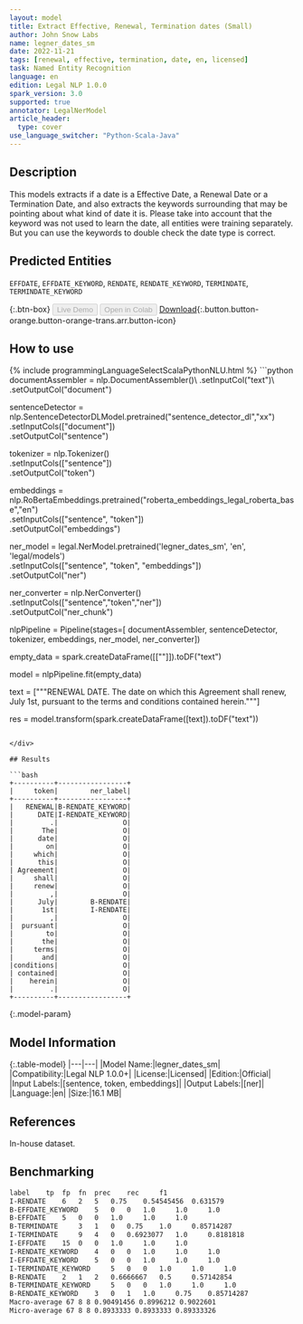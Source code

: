 ```yaml
---
layout: model
title: Extract Effective, Renewal, Termination dates (Small)
author: John Snow Labs
name: legner_dates_sm
date: 2022-11-21
tags: [renewal, effective, termination, date, en, licensed]
task: Named Entity Recognition
language: en
edition: Legal NLP 1.0.0
spark_version: 3.0
supported: true
annotator: LegalNerModel
article_header:
  type: cover
use_language_switcher: "Python-Scala-Java"
---
```


## Description

This models extracts if a date is a Effective Date, a Renewal Date or a Termination Date, and also extracts the keywords surrounding that may be pointing about what kind of date it is. Please take into account that the keyword was not used to learn the date, all entities were training separately. But you can use the keywords to double check the date type is correct.

## Predicted Entities

`EFFDATE`, `EFFDATE_KEYWORD`, `RENDATE`, `RENDATE_KEYWORD`, `TERMINDATE`, `TERMINDATE_KEYWORD`

{:.btn-box}
<button class="button button-orange" disabled>Live Demo</button>
<button class="button button-orange" disabled>Open in Colab</button>
[Download](https://s3.amazonaws.com/auxdata.johnsnowlabs.com/legal/models/legner_dates_sm_en_1.0.0_3.0_1669028480461.zip){:.button.button-orange.button-orange-trans.arr.button-icon}

## How to use



<div class="tabs-box" markdown="1">
{% include programmingLanguageSelectScalaPythonNLU.html %}
```python
documentAssembler = nlp.DocumentAssembler()\
        .setInputCol("text")\
        .setOutputCol("document")
        
sentenceDetector = nlp.SentenceDetectorDLModel.pretrained("sentence_detector_dl","xx")\
        .setInputCols(["document"])\
        .setOutputCol("sentence")

tokenizer = nlp.Tokenizer()\
        .setInputCols(["sentence"])\
        .setOutputCol("token")

embeddings = nlp.RoBertaEmbeddings.pretrained("roberta_embeddings_legal_roberta_base","en") \
    .setInputCols(["sentence", "token"]) \
    .setOutputCol("embeddings")

ner_model = legal.NerModel.pretrained('legner_dates_sm', 'en', 'legal/models')\
        .setInputCols(["sentence", "token", "embeddings"])\
        .setOutputCol("ner")

ner_converter = nlp.NerConverter()\
        .setInputCols(["sentence","token","ner"])\
        .setOutputCol("ner_chunk")

nlpPipeline = Pipeline(stages=[
        documentAssembler,
        sentenceDetector,
        tokenizer,
        embeddings,
        ner_model,
        ner_converter])

empty_data = spark.createDataFrame([[""]]).toDF("text")

model = nlpPipeline.fit(empty_data)

text = ["""RENEWAL DATE. The date on which this Agreement shall renew, July 1st, pursuant to the terms and conditions contained herein."""]

res = model.transform(spark.createDataFrame([text]).toDF("text"))
```

</div>

## Results

```bash
+----------+-----------------+
|     token|        ner_label|
+----------+-----------------+
|   RENEWAL|B-RENDATE_KEYWORD|
|      DATE|I-RENDATE_KEYWORD|
|         .|                O|
|       The|                O|
|      date|                O|
|        on|                O|
|     which|                O|
|      this|                O|
| Agreement|                O|
|     shall|                O|
|     renew|                O|
|         ,|                O|
|      July|        B-RENDATE|
|       1st|        I-RENDATE|
|         ,|                O|
|  pursuant|                O|
|        to|                O|
|       the|                O|
|     terms|                O|
|       and|                O|
|conditions|                O|
| contained|                O|
|    herein|                O|
|         .|                O|
+----------+-----------------+

```

{:.model-param}
## Model Information

{:.table-model}
|---|---|
|Model Name:|legner_dates_sm|
|Compatibility:|Legal NLP 1.0.0+|
|License:|Licensed|
|Edition:|Official|
|Input Labels:|[sentence, token, embeddings]|
|Output Labels:|[ner]|
|Language:|en|
|Size:|16.1 MB|

## References

In-house dataset.

## Benchmarking

```bash
label	 tp	 fp	 fn	 prec	 rec	 f1
I-RENDATE	 6	 2	 5	 0.75	 0.54545456	 0.631579
B-EFFDATE_KEYWORD	 5	 0	 0	 1.0	 1.0	 1.0
B-EFFDATE	 5	 0	 0	 1.0	 1.0	 1.0
B-TERMINDATE	 3	 1	 0	 0.75	 1.0	 0.85714287
I-TERMINDATE	 9	 4	 0	 0.6923077	 1.0	 0.8181818
I-EFFDATE	 15	 0	 0	 1.0	 1.0	 1.0
I-RENDATE_KEYWORD	 4	 0	 0	 1.0	 1.0	 1.0
I-EFFDATE_KEYWORD	 5	 0	 0	 1.0	 1.0	 1.0
I-TERMINDATE_KEYWORD	 5	 0	 0	 1.0	 1.0	 1.0
B-RENDATE	 2	 1	 2	 0.6666667	 0.5	 0.57142854
B-TERMINDATE_KEYWORD	 5	 0	 0	 1.0	 1.0	 1.0
B-RENDATE_KEYWORD	 3	 0	 1	 1.0	 0.75	 0.85714287
Macro-average 67 8 8 0.90491456 0.8996212 0.9022601
Micro-average 67 8 8 0.8933333 0.8933333 0.89333326
```
